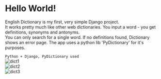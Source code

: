 # Hello World!  
  
English Dictionary is my first, very simple Django project.  
It works pretty much like other web dictionaries. You input a word - you get definitions, synonyms and antonyms.  
You can only search for a single word. If no definitions found, Dictionary shows an error page.
The app uses a python lib 'PyDictionary' for it's purposes. 
  
``` Python + Django, PyDictionary used ```  
![dict1](https://user-images.githubusercontent.com/75010755/113866903-87049a80-97b6-11eb-89d9-7d72fa3c4f2e.jpg)  
![dict2](https://user-images.githubusercontent.com/75010755/113866682-473db300-97b6-11eb-9167-4bf45e70dd63.jpg)  
![dict3](https://user-images.githubusercontent.com/75010755/113866684-47d64980-97b6-11eb-8c02-e4145fe545e7.jpg)  
